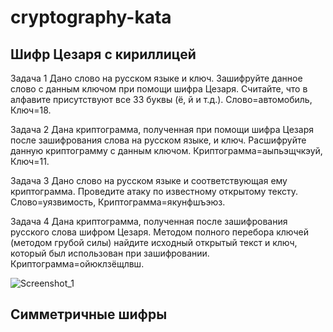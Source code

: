 # cryptography-kata
Шифр Цезаря с кириллицей 
------------------------------------------
Задача 1
Дано слово на русском языке и ключ. Зашифруйте данное слово с данным
ключом при помощи шифра Цезаря. Считайте, что в алфавите присутствуют
все 33 буквы (ё, й и т.д.).
Слово=автомобиль, Ключ=18.

Задача 2
Дана криптограмма, полученная при помощи шифра Цезаря после зашифрования
слова на русском языке, и ключ. Расшифруйте данную криптограмму с данным
ключом. 
Криптограмма=аыпьэщчкэуй, Ключ=11.

Задача 3
Дано слово на русском языке и соответствующая ему криптограмма.
Проведите атаку по известному открытому тексту. 
Слово=уязвимость, Криптограмма=якунфшъэюз.

Задача 4
Дана криптограмма, полученная после зашифрования русского слова шифром Цезаря.
Методом полного перебора ключей (методом грубой силы) найдите исходный открытый
текст и ключ, который был использован при зашифровании. 
Криптограмма=ойюклзёщлвш.

![Screenshot_1](https://user-images.githubusercontent.com/92585647/168517946-3941311f-d36d-4dd8-be78-4775559e4e2f.png)



Симметричные шифры 
------------------------------------------
